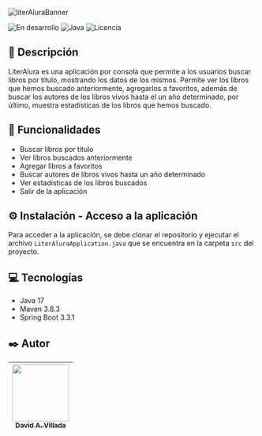 ![literAluraBanner](https://github.com/SrDevel/LiterAlura/assets/120146879/7a888fed-2428-4d72-8f78-9873e05b9572)

![En desarrollo](https://img.shields.io/badge/Estado-En%20desarrollo-orange)
![Java](https://img.shields.io/badge/Lenguaje-Java-blue)
![Licencia](https://img.shields.io/badge/Licencia-No%20definida-lightgrey)

## :book: Descripción
LiterAlura es una aplicación por consola que permite a los usuarios buscar libros por título, 
mostrando los datos de los mismos. Permite ver los libros que hemos buscado anteriormente, agregarlos a favoritos,
además de buscar los autores de los libros vivos hasta el un año determinado, por último, muestra estadísticas 
de los libros que hemos buscado.

## :hammer: Funcionalidades
- Buscar libros por título
- Ver libros buscados anteriormente
- Agregar libros a favoritos
- Buscar autores de libros vivos hasta un año determinado
- Ver estadísticas de los libros buscados
- Salir de la aplicación

## :gear: Instalación - Acceso a la aplicación
Para acceder a la aplicación, se debe clonar el repositorio y ejecutar el archivo 
`LiterAluraApplication.java` que se encuentra en la carpeta `src` del proyecto.

## :computer: Tecnologías
- Java 17
- Maven 3.8.3
- Spring Boot 3.3.1

## :black_nib: Autor
| [<img src="https://github.com/SrDevel/LiterAlura/assets/120146879/50b53fc8-114f-43c9-b4b5-0351fa5e6b55" width=115><br><sub>David A. Villada</sub>](https://github.com/SrDevel) |
|:-----------------------------------------------------------------------------------:|
